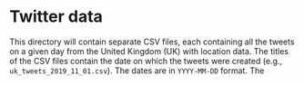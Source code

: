 # Twitter data

This directory will contain separate CSV files, each containing all the tweets on a given day from the United Kingdom (UK) with location data. The titles of the CSV files contain the date on which the tweets were created (e.g., `uk_tweets_2019_11_01.csv`). The dates are in `YYYY-MM-DD` format.  The 
